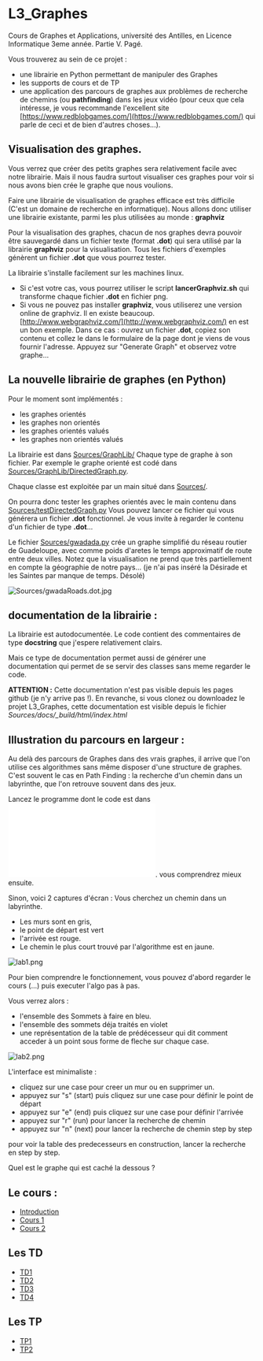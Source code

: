 # L3_Graphes
Cours de Graphes et Applications, université des Antilles,
en Licence Informatique 3eme année. Partie V. Pagé.

Vous trouverez au sein de ce projet :
- une librairie en Python permettant de manipuler des Graphes
- les supports de cours et de TP
- une application des parcours de graphes aux problèmes
de recherche de chemins (ou **pathfinding**) dans les jeux vidéo (pour ceux
que cela intéresse, je vous recommande l'excellent site
[https://www.redblobgames.com/](https://www.redblobgames.com/) qui parle
de ceci et de bien d'autres choses...).

## Visualisation des graphes.
Vous verrez que créer des petits graphes sera relativement facile avec notre
librairie. Mais il nous faudra surtout visualiser ces graphes pour voir si nous
avons bien crée le graphe que nous voulions.

Faire une librairie de visualisation de graphes efficace est très difficile
(C'est un domaine de recherche en informatique). Nous allons donc utiliser une
librairie existante, parmi les plus utilisées au monde : **graphviz**

Pour la visualisation des graphes, chacun de nos graphes devra pouvoir être sauvegardé
dans un fichier texte (format **.dot**) qui sera utilisé par la librairie
**graphviz** pour la visualisation.
Tous les fichiers d'exemples génèrent un fichier **.dot** que vous pourrez tester.

La librairie s'installe facilement sur les machines linux.
- Si c'est votre cas, vous pourrez utiliser le script **lancerGraphviz.sh** qui
transforme chaque fichier **.dot** en fichier png.
- Si vous ne pouvez pas installer **graphviz**, vous utiliserez une version
online de graphviz. Il en existe beaucoup.
[http://www.webgraphviz.com/](http://www.webgraphviz.com/) en est un bon exemple.
Dans ce cas : ouvrez un fichier **.dot**, copiez son contenu et collez le dans
le formulaire de la page dont je viens de vous fournir l'adresse.
Appuyez sur "Generate Graph" et observez votre graphe...

## La nouvelle librairie de graphes (en Python)

Pour le moment sont implémentés :

- les graphes orientés
- les graphes non orientés
- les graphes orientés valués
- les graphes non orientés valués

La librairie est dans [Sources/GraphLib/](Sources/GraphLib)
Chaque type de graphe à son fichier.
Par exemple le graphe orienté est codé dans
[Sources/GraphLib/DirectedGraph.py](Sources/GraphLib/DirectedGraph.py).

Chaque classe est exploitée par un main situé dans [Sources/](Sources/).

On pourra donc tester les graphes orientés avec le main contenu dans
[Sources/testDirectedGraph.py](Sources/testDirectedGraph.py)
Vous pouvez lancer ce fichier qui vous générera un fichier **.dot** fonctionnel.
Je vous invite à regarder le contenu d'un fichier de type **.dot**...

Le fichier [Sources/gwadada.py](Sources/gwadada.py) crée un graphe simplifié
du réseau routier de Guadeloupe, avec comme poids d'aretes le temps approximatif
de route entre deux villes. Notez que la visualisation ne prend que très
partiellement en compte la géographie de notre pays... (je n'ai pas inséré la Désirade et les Saintes par manque de temps. Désolé)

![Sources/gwadaRoads.dot.jpg](Sources/gwadaRoads.dot.jpg)

## documentation de la librairie :

La librairie est autodocumentée. Le code contient des commentaires de type **docstring** que j'espere relativement clairs.

Mais ce type de documentation permet aussi de générer une documentation qui permet de se servir des classes sans meme regarder le code.

**ATTENTION :** Cette documentation n'est pas visible depuis les pages github (je n'y arrive pas !). En revanche, si vous clonez ou downloadez
le projet L3_Graphes, cette documentation est visible depuis le fichier
*Sources/docs/_build/html/index.html*


## Illustration du parcours en largeur :
Au delà des parcours de Graphes dans des vrais graphes,
il arrive que l'on utilise ces algorithmes sans même disposer d'une structure
de graphes. C'est souvent le cas en Path Finding : la recherche d'un chemin dans un
labyrinthe, que l'on retrouve souvent dans des jeux.

Lancez le programme dont le code est dans ![Sources/mainLabSimple.py](Sources/mainLabSimple.py).
vous comprendrez mieux ensuite.

Sinon, voici 2 captures d'écran :
Vous cherchez un chemin dans un labyrinthe.
- Les murs sont en gris,
- le point de départ est vert
- l'arrivée est rouge.
- Le chemin le plus court trouvé par l'algorithme est en jaune.

![lab1.png](lab1.png)

Pour bien comprendre le fonctionnement,
vous pouvez d'abord regarder le cours (...) puis executer l'algo pas à pas.

Vous verrez alors :
- l'ensemble des Sommets à faire en bleu.
- l'ensemble des sommets déja traités en violet
- une représentation de la table de prédécesseur qui dit comment acceder à un point sous forme de fleche sur chaque case.

![lab2.png](lab2.png)


L'interface est minimaliste :

- cliquez sur une case pour creer un mur ou en supprimer un.
- appuyez sur "s" (start) puis cliquez sur une case pour définir le point de départ
- appuyez sur "e" (end) puis cliquez sur une case pour définir l'arrivée
- appuyez sur "r" (run) pour lancer la recherche de chemin
- appuyez sur "n" (next) pour lancer la recherche de chemin step by step

pour voir la table des predecesseurs en construction,
lancer la recherche en step by step.


Quel est le graphe qui est caché la dessous ?

## Le cours :
- [Introduction](Cours/00_Intro.md)
- [Cours 1](Cours/01_Cours1.md)
- [Cours 2](Cours/02_Cours2.md)

## Les TD
- [TD1](Cours/td1.pdf)
- [TD2](Cours/td2.pdf)
- [TD3](Cours/td3.pdf)
- [TD4](Cours/td4.pdf)

## Les TP
- [TP1](Cours/tp1.md)
- [TP2](Cours/tp2.md)
